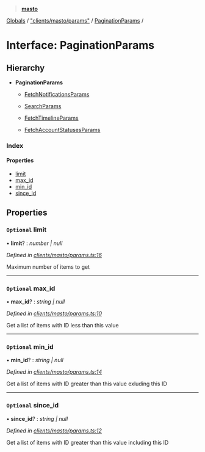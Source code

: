 > **[masto](../README.md)**

[Globals](../globals.md) / ["clients/masto/params"](../modules/_clients_masto_params_.md) / [PaginationParams](_clients_masto_params_.paginationparams.md) /

# Interface: PaginationParams

## Hierarchy

* **PaginationParams**

  * [FetchNotificationsParams](_clients_masto_params_.fetchnotificationsparams.md)

  * [SearchParams](_clients_masto_params_.searchparams.md)

  * [FetchTimelineParams](_clients_masto_params_.fetchtimelineparams.md)

  * [FetchAccountStatusesParams](_clients_masto_params_.fetchaccountstatusesparams.md)

### Index

#### Properties

* [limit](_clients_masto_params_.paginationparams.md#optional-limit)
* [max_id](_clients_masto_params_.paginationparams.md#optional-max_id)
* [min_id](_clients_masto_params_.paginationparams.md#optional-min_id)
* [since_id](_clients_masto_params_.paginationparams.md#optional-since_id)

## Properties

### `Optional` limit

• **limit**? : *number | null*

*Defined in [clients/masto/params.ts:16](https://github.com/neet/masto.js/blob/aaa534e/src/clients/masto/params.ts#L16)*

Maximum number of items to get

___

### `Optional` max_id

• **max_id**? : *string | null*

*Defined in [clients/masto/params.ts:10](https://github.com/neet/masto.js/blob/aaa534e/src/clients/masto/params.ts#L10)*

Get a list of items with ID less than this value

___

### `Optional` min_id

• **min_id**? : *string | null*

*Defined in [clients/masto/params.ts:14](https://github.com/neet/masto.js/blob/aaa534e/src/clients/masto/params.ts#L14)*

Get a list of items with ID greater than this value exluding this ID

___

### `Optional` since_id

• **since_id**? : *string | null*

*Defined in [clients/masto/params.ts:12](https://github.com/neet/masto.js/blob/aaa534e/src/clients/masto/params.ts#L12)*

Get a list of items with ID greater than this value including this ID